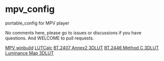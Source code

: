 # mpv_config

portable_config for MPV player

No comments here, please go to issues or discussions if you have questions.
And WELCOME to pull requests.

[MPV winbuild](https://github.com/zhongfly/mpv-winbuild/releases)
[LUTCalc](https://cameramanben.github.io/LUTCalc/LUTCalc/index.html)
[BT.2407 Annex2 3DLUT](https://trev16.hatenablog.com/entry/2020/06/07/094646)
[BT.2446 Method C 3DLUT](https://trev16.hatenablog.com/entry/2020/08/01/131907)
[Luminance Map 3DLUT](https://trev16.hatenablog.com/entry/2020/04/26/190416)
